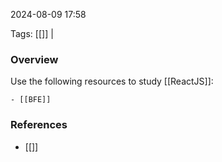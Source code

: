 
2024-08-09 17:58

Tags: [[]] | 

### Overview
Use the following resources to study [[ReactJS]]:

    - [[BFE]]

### References
- [[]]

